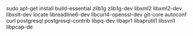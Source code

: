 sudo apt-get install build-essential zlib1g zlib1g-dev libxml2 libxml2-dev libxslt-dev locate libreadline6-dev libcurl4-openssl-dev git-core autoconf curl postgresql postgresql-contrib libpq-dev libapr1 libaprutil1 libsvn1 libpcap-de
